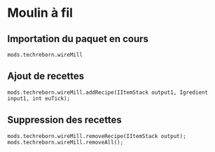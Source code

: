 # Moulin à fil

## Importation du paquet en cours
`mods.techreborn.wireMill`

## Ajout de recettes
```zenscript
mods.techreborn.wireMill.addRecipe(IItemStack output1, Igredient input1, int euTick);
```

## Suppression des recettes
```zenscript
mods.techreborn.wireMill.removeRecipe(IItemStack output);
mods.techreborn.wireMill.removeAll();
```